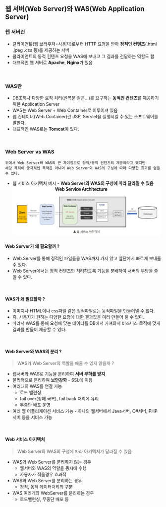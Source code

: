 ## 웹 서버(Web Server)와 WAS(Web Application Server)

### 웹 서버란
* 클라이언트(웹 브라우저=사용자)로부터 HTTP 요청을 받아 **정적인 컨텐츠**(.html .jpeg .css 등)를 제공하는 서버
* 클라이언트의 동적 컨텐츠 요청을 WAS에 보내고 그 결과를 전달하는 역할도 함
* 대표적인 웹 서버로 **Apache**, **Nginx**가 있음

<br>

### WAS란
* DB조회나 다양한 로직 처리(반복문 같은...)를 요구하는 **동적인 컨텐츠**를 제공하기 위한 Application Server
* WAS는 Web Server + Web Container로 이루어져 있음
* 웹 컨테이너(Web Container)란 JSP, Servlet을 실행시킬 수 있는 소프트웨어를 말한다.
* 대표적인 WAS로는 **Tomcat**이 있다.


<br>

### Web Server vs WAS
~~~
위에서 Web Server와 WAS의 큰 차이점으로 정적/동적 컨텐츠의 제공이라고 했지만
해당 목적이 궁극적인 목적은 아니며 Web Server와 WAS의 구성에 따라 다양한 효과를 얻을 수 있다.
~~~

* 웹 서비스 아키텍처 예시 - **Web Server와 WAS의 구성에 따라 달라질 수 있음**
![](2022-02-08-14-13-13.png)

#### Web Server가 왜 필요할까 ?
* Web Server를 통해 정적인 파일들을 WAS까지 가지 않고 앞단에서 빠르게 보내줄 수 있다.
* Web Server에서는 정적 컨텐츠만 처리하도록 기능을 분배하여 서버의 부담을 줄일 수 있다.

<br>

#### WAS가 왜 필요할까 ?
* 이미지나 HTML이나 css파일 같은 정적파일로는 동적파일을 만들어낼 수 없다.
* 즉, 사용자가 원하는 다양한 요청에 대한 결과값을 미리 만들어 둘 수 없다.
* 따라서 WAS를 통해 요청에 맞는 데이터를 DB에서 가져와서 비즈니스 로직에 맞게 결과를 만들어 제공할 수 있다.

<br>

#### Web Server와 WAS의 분리 ?
> WAS가 Web Server의 역할을 해줄 수 있지 않을까 ?
* 웹서버와 WAS로 기능을 분리하여 **서버 부하를 방지**
* 물리적으로 분리하여 **보안강화** - SSL에 이용
* 여러대의 WAS를 연결 가능
    * 로드 밸런싱
    * fail over(장애 극복), fail back 처리에 유리
    * 무중단 배포 운영
* 여러 웹 어플리케이션 서비스 가능 - 하나의 웹서버에서 Java서버, C#서버, PHP서버 등을 서비스 가능

<br>

#### Web 서비스 아키텍처
> Web Server와 WAS의 구성에 따라 아키텍처가 달라질 수 있음

* WAS와 Web Server를 분리하지 않는 경우
    * 웹서버와 WAS의 역할을 동시에 수행
    * 사용자가 적을경우 효과적
* WAS와 Web Server를 분리하는 경우
    * 정적, 동적 데이터처리의 구분
* WAS 여러개와 WebServer를 분리하는 경우
    * 로드밸런싱, 무중단 배포 등

